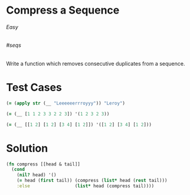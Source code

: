 # Compress a Sequence

###### Easy
###### #seqs

Write a function which removes consecutive duplicates from a sequence.

# Test Cases
```clojure
(= (apply str (__ "Leeeeeerrroyyy")) "Leroy")
```
```clojure
(= (__ [1 1 2 3 3 2 2 3]) '(1 2 3 2 3))
```
```clojure
(= (__ [[1 2] [1 2] [3 4] [1 2]]) '([1 2] [3 4] [1 2]))
```

# Solution
```clojure
(fn compress [[head & tail]]
  (cond
    (nil? head) '()
    (= head (first tail)) (compress (list* head (rest tail)))
    :else                 (list* head (compress tail))))
```
